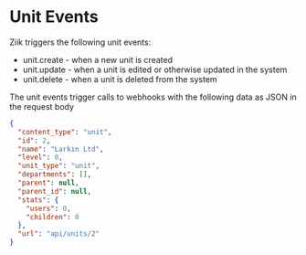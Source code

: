 # Unit Events
Ziik triggers the following unit events:
* unit.create - when a new unit is created
* unit.update - when a unit is edited or otherwise updated in the system
* unit.delete - when a unit is deleted from the system

The unit events trigger calls to webhooks with the following data as JSON in the request body

```json
{
  "content_type": "unit",
  "id": 2,
  "name": "Larkin Ltd",
  "level": 0,
  "unit_type": "unit",
  "departments": [],
  "parent": null,
  "parent_id": null,
  "stats": {
    "users": 0,
    "children": 0
  },
  "url": "api/units/2"
}
```